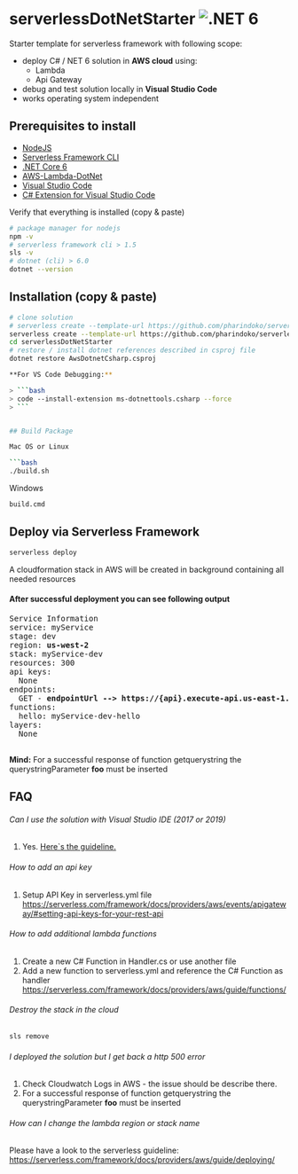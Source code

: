 # serverlessDotNetStarter ![.NET 6](https://github.com/pharindoko/serverlessDotNetStarter/workflows/.NET%20Core/badge.svg?branch=master)

Starter template for serverless framework with following scope:

- deploy C# / NET 6 solution in **AWS cloud** using:
  - Lambda
  - Api Gateway
- debug and test solution locally in **Visual Studio Code**
- works operating system independent

## Prerequisites to install

- [NodeJS](https://nodejs.org/en/)
- [Serverless Framework CLI](https://serverless.com)
- [.NET Core 6](https://dotnet.microsoft.com/en-us/download/dotnet/6.0)
- [AWS-Lambda-DotNet](https://github.com/aws/aws-lambda-dotnet)
- [Visual Studio Code](https://code.visualstudio.com/)
- [C# Extension for Visual Studio Code](https://marketplace.visualstudio.com/items?itemName=ms-vscode.csharp)

Verify that everything is installed (copy & paste)

```bash
# package manager for nodejs
npm -v
# serverless framework cli > 1.5
sls -v
# dotnet (cli) > 6.0
dotnet --version
```

## Installation (copy & paste)

```bash
# clone solution
# serverless create --template-url https://github.com/pharindoko/serverlessDotNetStarter --path {SERVICE_NAME}
serverless create --template-url https://github.com/pharindoko/serverlessDotNetStarter --path serverlessDotnetstarter
cd serverlessDotNetStarter
# restore / install dotnet references described in csproj file
dotnet restore AwsDotnetCsharp.csproj

**For VS Code Debugging:**

> ```bash
> code --install-extension ms-dotnettools.csharp --force
> ```


## Build Package

Mac OS or Linux

```bash
./build.sh
```

Windows

```bash
build.cmd
```

## Deploy via Serverless Framework

```bash
serverless deploy
```

A cloudformation stack in AWS will be created in background containing all needed resources

#### After successful deployment you can see following output

<pre>
Service Information
service: myService
stage: dev
region: <b>us-west-2</b>
stack: myService-dev
resources: 300
api keys:
  None
endpoints:
  GET - <b>endpointUrl --> https://{api}.execute-api.us-east-1.amazonaws.com/dev/hello</b>
functions:
  hello: myService-dev-hello
layers:
  None

</pre>

**Mind:** For a successful response of function getquerystring the querystringParameter **foo** must be inserted

## FAQ

###### Can I use the solution with Visual Studio IDE (2017 or 2019)

1. Yes. [Here`s the guideline.](https://github.com/aws/aws-lambda-dotnet/tree/master/Tools/LambdaTestTool#configure-for-visual-studio)

###### How to add an api key

1. Setup API Key in serverless.yml file
   <https://serverless.com/framework/docs/providers/aws/events/apigateway/#setting-api-keys-for-your-rest-api>

###### How to add additional lambda functions

1. Create a new C# Function in Handler.cs or use another file
2. Add a new function to serverless.yml and reference the C# Function as handler
   <https://serverless.com/framework/docs/providers/aws/guide/functions/>

###### Destroy the stack in the cloud

```bash
sls remove
```

###### I deployed the solution but I get back a http 500 error

1. Check Cloudwatch Logs in AWS - the issue should be describe there.
2. For a successful response of function getquerystring the querystringParameter **foo** must be inserted

###### How can I change the lambda region or stack name

Please have a look to the serverless guideline: <https://serverless.com/framework/docs/providers/aws/guide/deploying/>
